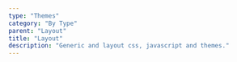 ```yaml
---
type: "Themes"
category: "By Type"
parent: "Layout"
title: "Layout"
description: "Generic and layout css, javascript and themes."
---
```

